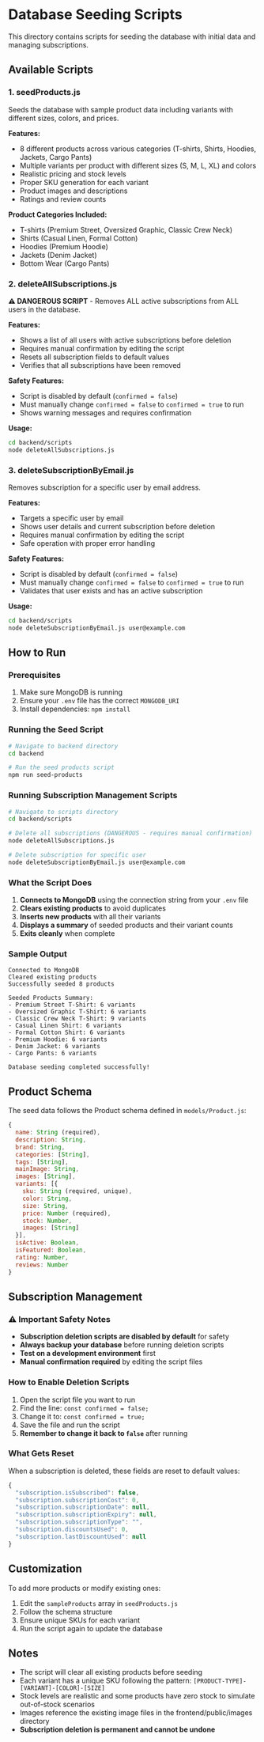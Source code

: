 # Database Seeding Scripts

This directory contains scripts for seeding the database with initial data and managing subscriptions.

## Available Scripts

### 1. seedProducts.js

Seeds the database with sample product data including variants with different sizes, colors, and prices.

**Features:**

- 8 different products across various categories (T-shirts, Shirts, Hoodies, Jackets, Cargo Pants)
- Multiple variants per product with different sizes (S, M, L, XL) and colors
- Realistic pricing and stock levels
- Proper SKU generation for each variant
- Product images and descriptions
- Ratings and review counts

**Product Categories Included:**

- T-shirts (Premium Street, Oversized Graphic, Classic Crew Neck)
- Shirts (Casual Linen, Formal Cotton)
- Hoodies (Premium Hoodie)
- Jackets (Denim Jacket)
- Bottom Wear (Cargo Pants)

### 2. deleteAllSubscriptions.js

**⚠️ DANGEROUS SCRIPT** - Removes ALL active subscriptions from ALL users in the database.

**Features:**

- Shows a list of all users with active subscriptions before deletion
- Requires manual confirmation by editing the script
- Resets all subscription fields to default values
- Verifies that all subscriptions have been removed

**Safety Features:**

- Script is disabled by default (`confirmed = false`)
- Must manually change `confirmed = false` to `confirmed = true` to run
- Shows warning messages and requires confirmation

**Usage:**

```bash
cd backend/scripts
node deleteAllSubscriptions.js
```

### 3. deleteSubscriptionByEmail.js

Removes subscription for a specific user by email address.

**Features:**

- Targets a specific user by email
- Shows user details and current subscription before deletion
- Requires manual confirmation by editing the script
- Safe operation with proper error handling

**Safety Features:**

- Script is disabled by default (`confirmed = false`)
- Must manually change `confirmed = false` to `confirmed = true` to run
- Validates that user exists and has an active subscription

**Usage:**

```bash
cd backend/scripts
node deleteSubscriptionByEmail.js user@example.com
```

## How to Run

### Prerequisites

1. Make sure MongoDB is running
2. Ensure your `.env` file has the correct `MONGODB_URI`
3. Install dependencies: `npm install`

### Running the Seed Script

```bash
# Navigate to backend directory
cd backend

# Run the seed products script
npm run seed-products
```

### Running Subscription Management Scripts

```bash
# Navigate to scripts directory
cd backend/scripts

# Delete all subscriptions (DANGEROUS - requires manual confirmation)
node deleteAllSubscriptions.js

# Delete subscription for specific user
node deleteSubscriptionByEmail.js user@example.com
```

### What the Script Does

1. **Connects to MongoDB** using the connection string from your `.env` file
2. **Clears existing products** to avoid duplicates
3. **Inserts new products** with all their variants
4. **Displays a summary** of seeded products and their variant counts
5. **Exits cleanly** when complete

### Sample Output

```
Connected to MongoDB
Cleared existing products
Successfully seeded 8 products

Seeded Products Summary:
- Premium Street T-Shirt: 6 variants
- Oversized Graphic T-Shirt: 6 variants
- Classic Crew Neck T-Shirt: 9 variants
- Casual Linen Shirt: 6 variants
- Formal Cotton Shirt: 6 variants
- Premium Hoodie: 6 variants
- Denim Jacket: 6 variants
- Cargo Pants: 6 variants

Database seeding completed successfully!
```

## Product Schema

The seed data follows the Product schema defined in `models/Product.js`:

```javascript
{
  name: String (required),
  description: String,
  brand: String,
  categories: [String],
  tags: [String],
  mainImage: String,
  images: [String],
  variants: [{
    sku: String (required, unique),
    color: String,
    size: String,
    price: Number (required),
    stock: Number,
    images: [String]
  }],
  isActive: Boolean,
  isFeatured: Boolean,
  rating: Number,
  reviews: Number
}
```

## Subscription Management

### ⚠️ Important Safety Notes

- **Subscription deletion scripts are disabled by default** for safety
- **Always backup your database** before running deletion scripts
- **Test on a development environment** first
- **Manual confirmation required** by editing the script files

### How to Enable Deletion Scripts

1. Open the script file you want to run
2. Find the line: `const confirmed = false;`
3. Change it to: `const confirmed = true;`
4. Save the file and run the script
5. **Remember to change it back to `false`** after running

### What Gets Reset

When a subscription is deleted, these fields are reset to default values:

```javascript
{
  "subscription.isSubscribed": false,
  "subscription.subscriptionCost": 0,
  "subscription.subscriptionDate": null,
  "subscription.subscriptionExpiry": null,
  "subscription.subscriptionType": "",
  "subscription.discountsUsed": 0,
  "subscription.lastDiscountUsed": null
}
```

## Customization

To add more products or modify existing ones:

1. Edit the `sampleProducts` array in `seedProducts.js`
2. Follow the schema structure
3. Ensure unique SKUs for each variant
4. Run the script again to update the database

## Notes

- The script will clear all existing products before seeding
- Each variant has a unique SKU following the pattern: `[PRODUCT-TYPE]-[VARIANT]-[COLOR]-[SIZE]`
- Stock levels are realistic and some products have zero stock to simulate out-of-stock scenarios
- Images reference the existing image files in the frontend/public/images directory
- **Subscription deletion is permanent and cannot be undone**
